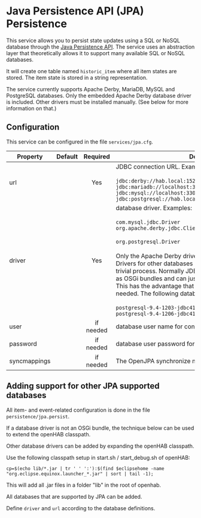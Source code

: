 # Java Persistence API (JPA) Persistence

This service allows you to persist state updates using a SQL or NoSQL database through the [Java Persistence API](https://en.wikipedia.org/wiki/Java_Persistence_API).
The service uses an abstraction layer that theoretically allows it to support many available SQL or NoSQL databases.

It will create one table named `historic_item` where all item states are stored.
The item state is stored in a string representation.

The service currently supports Apache Derby, MariaDB, MySQL and PostgreSQL databases.
Only the embedded Apache Derby database driver is included.
Other drivers must be installed manually.
(See below for more information on that.)

## Configuration

This service can be configured in the file `services/jpa.cfg`.

|   Property   | Default | Required  |                                                                                                                                                                                                                                                                                                                  Description                                                                                                                                                                                                                                                                                                                   |
|--------------|---------|:---------:|------------------------------------------------------------------------------------------------------------------------------------------------------------------------------------------------------------------------------------------------------------------------------------------------------------------------------------------------------------------------------------------------------------------------------------------------------------------------------------------------------------------------------------------------------------------------------------------------------------------------------------------------|
| url          |         |    Yes    | JDBC connection URL.  Examples:<br/><br/>`jdbc:derby://hab.local:1527/openhab;create=true`<br/>`jdbc:mariadb://localhost:3306/openhab`<br/>`jdbc:mysql://localhost:3306/openhab`<br/>`jdbc:postgresql://hab.local:5432/openhab`                                                                                                                                                                                                                                                                                                                                                                                                                |
| driver       |         |    Yes    | database driver.  Examples:<br/><br/>`com.mysql.jdbc.Driver`<br/>`org.apache.derby.jdbc.ClientDriver``org.mariadb.jdbc.Driver`<br/><br/>`org.postgresql.Driver`<br/></br>Only the Apache Derby driver is included with the service.  Drivers for other databases must be installed manually.  This is a trivial process.  Normally JDBC database drivers are packaged as OSGi bundles and can just be dropped into the `addons` folder. This has the advantage that users can update their drivers as needed. The following database drivers are known to work:<br/><br/>`postgresql-9.4-1203-jdbc41.jar`<br/>`postgresql-9.4-1206-jdbc41.jar` |
| user         |         | if needed | database user name for connection                                                                                                                                                                                                                                                                                                                                                                                                                                                                                                                                                                                                              |
| password     |         | if needed | database user password for connection                                                                                                                                                                                                                                                                                                                                                                                                                                                                                                                                                                                                          |
| syncmappings |         | if needed | The OpenJPA synchronize mappings configuration                                                                                                                                                                                                                                                                                                                                                                                                                                                                                                                                                                                                 |

## Adding support for other JPA supported databases

All item- and event-related configuration is done in the file `persistence/jpa.persist`.

If a database driver is not an OSGi bundle, the technique below can be used to extend the openHAB classpath.

Other database drivers can be added by expanding the openHAB classpath.

Use the following classpath setup in start.sh / start_debug.sh of openHAB:

```
cp=$(echo lib/*.jar | tr ' ' ':'):$(find $eclipsehome -name "org.eclipse.equinox.launcher_*.jar" | sort | tail -1);
```

This will add all .jar files in a folder "lib" in the root of openhab.

All databases that are supported by JPA can be added.

Define `driver` and `url` according to the database definitions.

